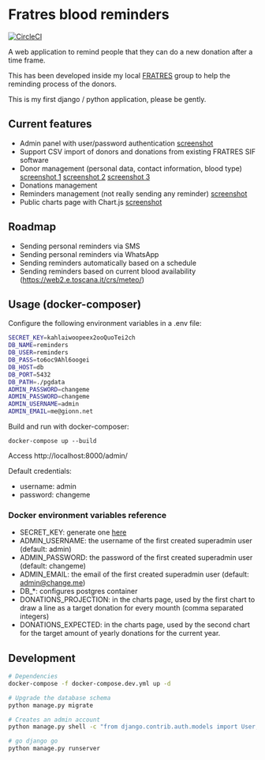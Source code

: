 # Fratres blood reminders

[![CircleCI](https://circleci.com/gh/gionn/blood-reminders.svg?style=svg)](https://circleci.com/gh/gionn/blood-reminders)

A web application to remind people that they can do a new donation after a time frame.

This has been developed inside my local [FRATRES](http://www.fratres.org) group to help the reminding process of the donors.

This is my first django / python application, please be gently.

## Current features

* Admin panel with user/password authentication [screenshot](screenshots/admin-home.jpeg)
* Support CSV import of donors and donations from existing FRATRES SIF software
* Donor management (personal data, contact information, blood type) [screenshot 1](screenshots/donors-list.jpeg) [screenshot 2](screenshots/donors-edit-1.jpeg) [screenshot 3](screenshots/donors-edit-2.jpeg)
* Donations management
* Reminders management (not really sending any reminder) [screenshot](screenshots/create-reminder.jpeg)
* Public charts page with Chart.js [screenshot](screenshots/charts.jpeg)

## Roadmap

* Sending personal reminders via SMS
* Sending personal reminders via WhatsApp
* Sending reminders automatically based on a schedule
* Sending reminders based on current blood availability (https://web2.e.toscana.it/crs/meteo/)

## Usage (docker-composer)

Configure the following environment variables in a .env file:

```bash
SECRET_KEY=kahlaiwoopeex2ooQuoTei2ch
DB_NAME=reminders
DB_USER=reminders
DB_PASS=to6oc9Ahl6oogei
DB_HOST=db
DB_PORT=5432
DB_PATH=./pgdata
ADMIN_PASSWORD=changeme
ADMIN_PASSWORD=changeme
ADMIN_USERNAME=admin
ADMIN_EMAIL=me@gionn.net
```

Build and run with docker-composer:

    docker-compose up --build

Access http://localhost:8000/admin/

Default credentials:

* username: admin
* password: changeme

### Docker environment variables reference

* SECRET_KEY: generate one [here](https://www.miniwebtool.com/django-secret-key-generator/)
* ADMIN_USERNAME: the username of the first created superadmin user (default: admin)
* ADMIN_PASSWORD: the password of the first created superadmin user (default: changeme)
* ADMIN_EMAIL: the email of the first created superadmin user (default: admin@change.me)
* DB_*: configures postgres container
* DONATIONS_PROJECTION: in the charts page, used by the first chart to draw a line as a target donation for every mounth (comma separated integers)
* DONATIONS_EXPECTED: in the charts page, used by the second chart for the target amount of yearly donations for the current year.

## Development

```bash
# Dependencies
docker-compose -f docker-compose.dev.yml up -d

# Upgrade the database schema
python manage.py migrate

# Creates an admin account
python manage.py shell -c "from django.contrib.auth.models import User; User.objects.create_superuser('${ADMIN_USERNAME}', '${ADMIN_EMAIL}', '${ADMIN_PASSWORD}')" || true &> /dev/null

# go django go
python manage.py runserver
```
